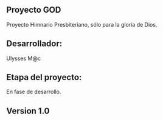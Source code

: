 ## Proyecto GOD

Proyecto Himnario Presbiteriano, sólo para la gloria de Dios.

## Desarrollador:

Ulysses M@c

## Etapa del proyecto:

En fase de desarrollo.

## Version 1.0

